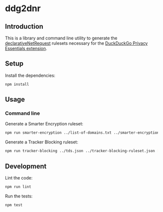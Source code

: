 # ddg2dnr

## Introduction

This is a library and command line utility to generate the [declarativeNetRequest][1]
rulesets necessary for the [DuckDuckGo Privacy Essentials extension][2].


## Setup

Install the dependencies:

```bash
npm install
```

## Usage

### Command line

Generate a Smarter Encryption ruleset:

```bash
npm run smarter-encryption ../list-of-domains.txt ../smarter-encryption-ruleset.json
```

Generate a Tracker Blocking ruleset:

```bash
npm run tracker-blocking ../tds.json ../tracker-blocking-ruleset.json [../tracker-domain-by-rule-id.txt]
```

## Development

Lint the code:

```bash
npm run lint
```

Run the tests:

```bash
npm test
```

[1]: https://developer.chrome.com/docs/extensions/reference/declarativeNetRequest/
[2]: https://github.com/duckduckgo/duckduckgo-privacy-extension/
